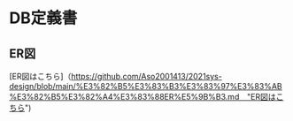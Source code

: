 # DB定義書
## ER図
[ER図はこちら]（https://github.com/Aso2001413/2021sys-design/blob/main/%E3%82%B5%E3%83%B3%E3%83%97%E3%83%AB%E3%82%B5%E3%82%A4%E3%83%88ER%E5%9B%B3.md　"ER図はこちら")
